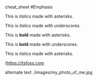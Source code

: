 cheat_sheet
#Emphasis

This is *italics* made with asterisks.

This is _italics_ made with underscores.

This is **bold** made with asterisks.

This is __bold__ made with underscores.

This is *italics* made with asterisks.

(https://itsfoss.com

alternate text
./images/my_photo_of_me.jpg
